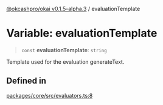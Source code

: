 [@okcashpro/okai v0.1.5-alpha.3](../index.md) / evaluationTemplate

# Variable: evaluationTemplate

> `const` **evaluationTemplate**: `string`

Template used for the evaluation generateText.

## Defined in

[packages/core/src/evaluators.ts:8](https://github.com/monilpat/okai/blob/main/packages/core/src/evaluators.ts#L8)
